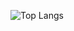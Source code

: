 ![Top Langs](https://github-readme-stats.vercel.app/api/top-langs/?username=michamettler&langs_count=5&layout=donut&hide=html,roff,jupyternotebook)
